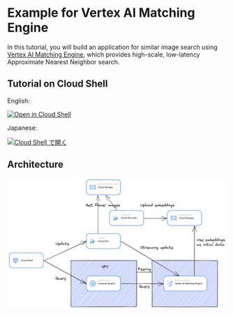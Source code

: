 # Example for Vertex AI Matching Engine

In this tutorial, you will build an application for similar image search using [Vertex AI Matching Engine](https://cloud.google.com/vertex-ai/docs/matching-engine/overview), which provides high-scale, low-latency Approximate Nearest Neighbor search.

## Tutorial on Cloud Shell

English:

[![Open in Cloud Shell](https://gstatic.com/cloudssh/images/open-btn.svg)](https://shell.cloud.google.com/cloudshell/editor?cloudshell_git_repo=https%3A%2F%2Fgithub.com%2FGoogleCloudPlatform%2Fmatching-engine-tutorial-for-image-search&cloudshell_git_branch=main&cloudshell_tutorial=TUTORIAL.md)

Japanese:

[![Cloud Shell で開く](https://gstatic.com/cloudssh/images/open-btn.svg)](https://shell.cloud.google.com/cloudshell/editor?cloudshell_git_repo=https%3A%2F%2Fgithub.com%2FGoogleCloudPlatform%2Fmatching-engine-tutorial-for-image-search&cloudshell_git_branch=main&cloudshell_tutorial=TUTORIAL.ja.md)

## Architecture

![Architecture](architecture.png)
